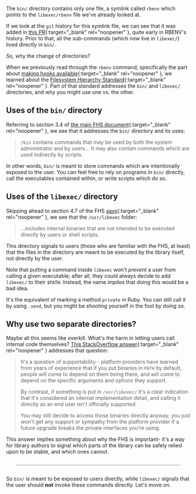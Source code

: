 The `bin/` directory contains only one file, a symlink called `rbenv` which points to the `libexec/rbenv` file we've already looked at.

If we look at the `git` history for this symlink file, we can see that it was added in [this PR](https://github.com/rbenv/rbenv/pull/3/files){:target="_blank" rel="noopener" }, quite early in RBENV's history.  Prior to that, all the sub-commands (which now live in `libexec/`) lived directly in `bin/`.

So, why the change of directories?

When we previously read through the `rbenv` command, specifically the part about [making hooks available](/shell/rbenv/making-hooks-available){:target="_blank" rel="noopener" }, we learned about the [Filesystem Hierarchy Standard](https://es.wikipedia.org/wiki/Filesystem_Hierarchy_Standard){:target="_blank" rel="noopener" }.  Part of that standard addresses the `bin/` and `libexec/` directories, and why you might use one vs. the other.

## Uses of the `bin/` directory

Referring to section 3.4 of [the main FHS document](https://web.archive.org/web/20230502051228/https://refspecs.linuxfoundation.org/FHS_3.0/fhs-3.0.pdf){:target="_blank" rel="noopener" }, we see that it addresses the `bin/` directory and its uses:

> `/bin` contains commands that may be used by both the system administrator and by users... It may also contain commands which are used indirectly by scripts.

In other words, `bin/` is meant to store commands which are intentionally exposed to the user.  You can feel free to rely on programs in `bin/` directly, call the executables contained within, or write scripts which do so.

## Uses of the `libexec/` directory

Skipping ahead to section 4.7 of the FHS [says](https://web.archive.org/web/20230502051228/https://refspecs.linuxfoundation.org/FHS_3.0/fhs-3.0.pdf){:target="_blank" rel="noopener" }, we see that the `/usr/libexec` folder:

> ...includes internal binaries that are not intended to be executed directly by users or shell
scripts.

This directory signals to users (those who are familiar with the FHS, at least) that the files in the directory are meant to be executed by the library itself, not directly by the user.

Note that putting a command inside `libexec` won't *prevent* a user from calling a given executable; after all, they could always decide to add `libexec/` to their `$PATH`.  Instead, the name *implies* that doing this would be a bad idea.

It's the equivalent of marking a method `private` in Ruby.  You can still call it by using `.send`, but you might be shooting yourself in the foot by doing so.

## Why use two separate directories?

Maybe all this seems like overkill.  What's the harm in letting users call internal code themselves?  [This StackOverflow answer](https://unix.stackexchange.com/a/386015/142469){:target="_blank" rel="noopener" } addresses that question:

> It's a question of supportability - platform providers have learned from years of experience that if you put binaries in `PATH` by default, people will come to depend on them being there, and will come to depend on the specific arguments and options they support.
>
> By contrast, if something is put in `/usr/libexec/` it's a clear indication that it's considered an internal implementation detail, and calling it directly as an end user isn't officially supported.
>
> You may still decide to access those binaries directly anyway, you just won't get any support or sympathy from the platform provider if a future upgrade breaks the private interfaces you're using.

This answer implies something about why the FHS is important- it's a way for library authors to signal which parts of the library can be safely relied upon to be stable, and which ones cannot.

<div style="margin: 2em; border-bottom: 1px solid grey"></div>

So `bin/` is meant to be exposed to users directly, while `libexec/` signals that the user should **not** invoke these commands directly.  Let's move on.
